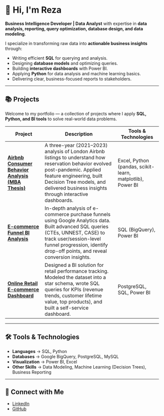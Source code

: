 # 👋 Hi, I'm Reza

**Business Intelligence Developer | Data Analyst**
with expertise in **data analysis, reporting, query optimization, database design, and data modeling**.

I specialize in transforming raw data into **actionable business insights** through:
- Writing efficient **SQL** for querying and analysis.
- Designing **database models** and optimizing queries.
- Building **interactive dashboards** with Power BI.
- Applying **Python** for data analysis and machine learning basics.
- Delivering clear, business-focused reports to stakeholders.

---

## 📚 Projects

Welcome to my portfolio — a collection of projects where I apply **SQL, Python, and BI tools** to solve real-world data problems.

| Project | Description | Tools & Technologies |
|---------|-------------|-----------------------|
| [**Airbnb Consumer Behavior Analysis (MBA Thesis)**](https://github.com/MoRMatipour/Airbnb-Consumer-Behavior-Dynamics-Post-Pandemic-Insights) | A three-year (2021–2023) analysis of London Airbnb listings to understand how reservation behavior evolved post-pandemic. Applied feature engineering, built Decision Tree models, and delivered business insights through interactive dashboards. | Excel, Python (pandas, scikit-learn, matplotlib), Power BI |
| [**E-commerce Funnel BI Analysis**](https://github.com/MoRMatipour/funnel-BI-analysis) | In-depth analysis of e-commerce purchase funnels using Google Analytics data. Built advanced SQL queries (CTEs, UNNEST, CASE) to track user/session-level funnel progression, identify drop-off points, and reveal conversion insights. | SQL (BigQuery), Power BI |
| [**Online Retail E-commerce Dashboard**](https://github.com/MoRMatipour/Online-Retail-E-commerce-Dashboard-Postgress-SQL-Power-BI-) | Designed a BI solution for retail performance tracking. Modeled the dataset into a star schema, wrote SQL queries for KPIs (revenue trends, customer lifetime value, top products), and built a self-service dashboard. | PostgreSQL, SQL, Power BI |

---

## 🛠️ Tools & Technologies

- **Languages** → SQL, Python
- **Databases** → Google BigQuery, PostgreSQL, MySQL
- **Visualization** → Power BI, Excel
- **Other Skills** → Data Modeling, Machine Learning (Decision Trees), Business Reporting

---

## 👋 Connect with Me

- [LinkedIn](https://www.linkedin.com/in/matipour)
- [GitHub](https://github.com/MoRMatipour)
